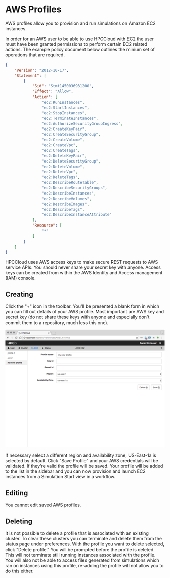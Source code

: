 # AWS Profiles

AWS profiles allow you to provision and run simulations on Amazon EC2 instances.

In order for an AWS user to be able to use HPCCloud with EC2 the user must have
been granted permissions to perform certain EC2 related actions. The example
policy document below outlines the minium set of operations that are required.

```json
{
    "Version": "2012-10-17",
    "Statement": [
        {
            "Sid": "Stmt1450036931200",
            "Effect": "Allow",
            "Action": [
                "ec2:RunInstances",
                "ec2:StartInstances",
                "ec2:StopInstances",
                "ec2:TerminateInstances",
                "ec2:AuthorizeSecurityGroupIngress",
                "ec2:CreateKeyPair",
                "ec2:CreateSecurityGroup",
                "ec2:CreateVolume",
                "ec2:CreateVpc",
                "ec2:CreateTags",
                "ec2:DeleteKeyPair",
                "ec2:DeleteSecurityGroup",
                "ec2:DeleteVolume",
                "ec2:DeleteVpc",
                "ec2:DeleteTags",
                "ec2:DescribeRouteTable",
                "ec2:DescribeSecurityGroups",
                "ec2:DescribeInstances",
                "ec2:DescribeVolumes",
                "ec2:DescribeImages",
                "ec2:DescribeTags",
                "ec2:DescribeInstanceAttribute"
            ],
            "Resource": [
                "*"
            ]
        }
    ]
}
```

HPCCloud uses AWS access keys to make secure REST requests to AWS service APIs.
You should never share your secret key with anyone. Access keys can be created
from within the AWS Identity and Access management (IAM) console.

## Creating

Click the "+" icon in the toolbar. You'll be presented a blank form in which you can fill out details of your AWS profile. Most important are AWS key and secret key (do not share these keys with anyone and especially don't commit them to a repository, much less this one). 

![aws preferences page](images/prefs-aws.png)

If necessary select a different region and availability zone, US-East-1a is selected by default. Click "Save Profile" and your AWS credentials will be validated. If they're valid the profile will be saved. Your profile will be added to the list in the sidebar and you can now provision and launch EC2 instances from a Simulation Start view in a workflow.

## Editing

You cannot edit saved AWS profiles.

## Deleting

It is not possible to delete a profile that is associated with an existing cluster. To clear these clusters you can terminate and delete them from the status page under preferences. With the profile you want to delete selected, click "Delete profile." You will be prompted before the profile is deleted. This will not terminate still running instances associated with the profile. You will also not be able to access files generated from simulations which ran on instances using this profile, re-adding the profile will not allow you to do this either.
